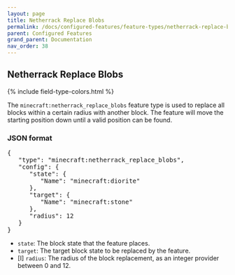 ```yaml
---
layout: page
title: Netherrack Replace Blobs
permalink: /docs/configured-features/feature-types/netherrack-replace-blobs/
parent: Configured Features
grand_parent: Documentation
nav_order: 38
---
```


## Netherrack Replace Blobs

<head>
    {% include field-type-colors.html %}
</head>

The `minecraft:netherrack_replace_blobs` feature type is used to replace all blocks within a certain radius with another block. The feature will move the starting position down until a valid position can be found.

### JSON format

<pre>
{
   "type": "minecraft:netherrack_replace_blobs",
   "config": {
      "state": {
         "Name": "minecraft:diorite"
      },
      "target": {
         "Name": "minecraft:stone"
      },
      "radius": 12
   }
}
</pre>

* `state`: The block state that the feature places.
* `target`: The target block state to be replaced by the feature.
* <span int>[I]</span> `radius`: The radius of the block replacement, as an integer provider between 0 and 12.